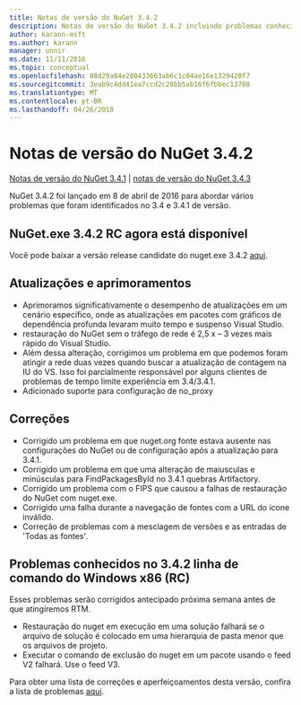 ```yaml
---
title: Notas de versão do NuGet 3.4.2
description: Notas de versão do NuGet 3.4.2 incluindo problemas conhecidos, correções de bug, recursos adicionados e DCRs.
author: karann-msft
ms.author: karann
manager: unnir
ms.date: 11/11/2016
ms.topic: conceptual
ms.openlocfilehash: 88d29a84e280433663ab6c1c04ae16e1329420f7
ms.sourcegitcommit: 3eab9c4dd41ea7ccd2c28bb5ab16f6fbbec13708
ms.translationtype: MT
ms.contentlocale: pt-BR
ms.lasthandoff: 04/26/2018
---
```

# <a name="nuget-342-release-notes"></a>Notas de versão do NuGet 3.4.2

[Notas de versão do NuGet 3.4.1](../release-notes/nuget-3.4.1.md) | [notas de versão do NuGet 3.4.3](../release-notes/nuget-3.4.3.md)

NuGet 3.4.2 foi lançado em 8 de abril de 2016 para abordar vários problemas que foram identificados no 3.4 e 3.4.1 de versão.

## <a name="nugetexe-342-rc-is-now-available"></a>NuGet.exe 3.4.2 RC agora está disponível

Você pode baixar a versão release candidate do nuget.exe 3.4.2 [aqui](https://dist.nuget.org/index.html).

## <a name="updates-and-improvements"></a>Atualizações e aprimoramentos

* Aprimoramos significativamente o desempenho de atualizações em um cenário específico, onde as atualizações em pacotes com gráficos de dependência profunda levaram muito tempo e suspenso Visual Studio.
* restauração do NuGet sem o tráfego de rede é 2,5 x – 3 vezes mais rápido do Visual Studio.
* Além dessa alteração, corrigimos um problema em que podemos foram atingir a rede duas vezes quando buscar a atualização de contagem na IU do VS. Isso foi parcialmente responsável por alguns clientes de problemas de tempo limite experiência em 3.4/3.4.1.
* Adicionado suporte para configuração de no_proxy

## <a name="fixes"></a>Correções

* Corrigido um problema em que nuget.org fonte estava ausente nas configurações do NuGet ou de configuração após a atualização para 3.4.1.
* Corrigido um problema em que uma alteração de maiusculas e minúsculas para FindPackagesById no 3.4.1 quebras Artifactory.
* Corrigido um problema com o FIPS que causou a falhas de restauração do NuGet com nuget.exe.
* Corrigido uma falha durante a navegação de fontes com a URL do ícone inválido.
* Correção de problemas com a mesclagem de versões e as entradas de 'Todas as fontes'.

## <a name="known-issues-in-342-windows-x86-commandline-rc"></a>Problemas conhecidos no 3.4.2 linha de comando do Windows x86 (RC)

Esses problemas serão corrigidos antecipado próxima semana antes de que atingiremos RTM.

*  Restauração do nuget em execução em uma solução falhará se o arquivo de solução é colocado em uma hierarquia de pasta menor que os arquivos de projeto.
*  Executar o comando de exclusão do nuget em um pacote usando o feed V2 falhará. Use o feed V3.


Para obter uma lista de correções e aperfeiçoamentos desta versão, confira a lista de problemas [aqui](https://github.com/NuGet/Home/issues?utf8=%E2%9C%93&q=is%3Aissue+milestone%3A3.4.2++is%3Aclosed+).